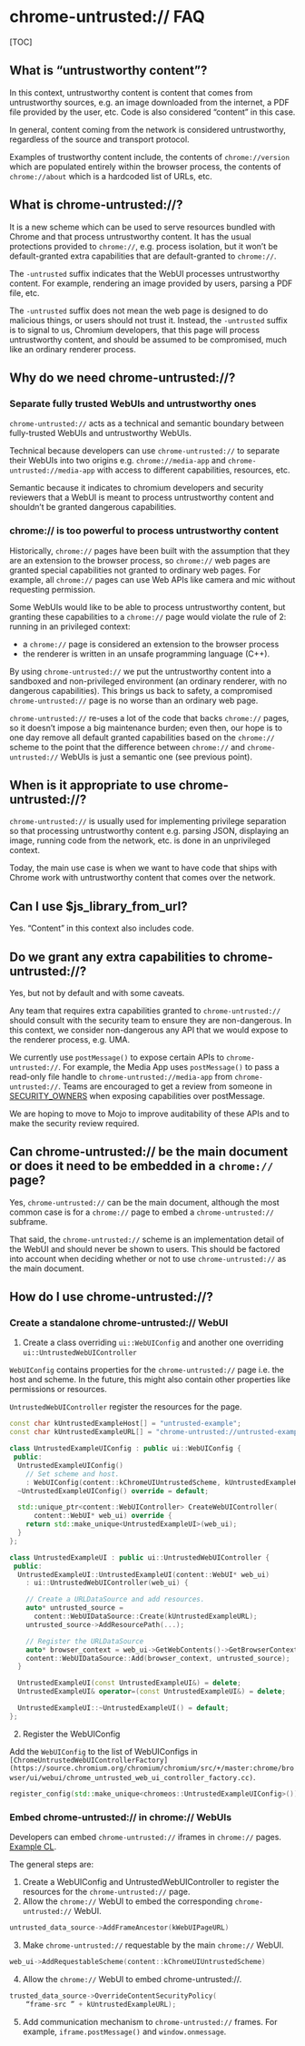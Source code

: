 # chrome-untrusted:// FAQ

[TOC]

## What is “untrustworthy content”?

In this context, untrustworthy content is content that comes from untrustworthy sources, e.g. an image downloaded from the internet, a PDF file provided by the user, etc. Code is also considered “content” in this case.

In general, content coming from the network is considered untrustworthy, regardless of the source and transport protocol.

Examples of trustworthy content include, the contents of `chrome://version` which are populated entirely within the browser process, the contents of `chrome://about` which is a hardcoded list of URLs, etc.

## What is chrome-untrusted://?

It is a new scheme which can be used to serve resources bundled with Chrome and that process untrustworthy content. It has the usual protections provided to `chrome://`, e.g. process isolation, but it won’t be default-granted extra capabilities that are default-granted to `chrome://`.

The `-untrusted` suffix indicates that the WebUI processes untrustworthy content. For example, rendering an image provided by users, parsing a PDF file, etc.

The `-untrusted` suffix does not mean the web page is designed to do malicious things, or users should not trust it. Instead, the `-untrusted` suffix is to signal to us, Chromium developers, that this page will process untrustworthy content, and should be assumed to be compromised, much like an ordinary renderer process.

## Why do we need chrome-untrusted://?

### Separate fully trusted WebUIs and untrustworthy ones

`chrome-untrusted://` acts as a technical and semantic boundary between fully-trusted WebUIs and untrustworthy WebUIs.

Technical because developers can use `chrome-untrusted://` to separate their WebUIs into two origins e.g. `chrome://media-app` and `chrome-untrusted://media-app` with access to different capabilities, resources, etc.

Semantic because it indicates to chromium developers and security reviewers that a WebUI is meant to process untrustworthy content and shouldn’t be granted dangerous capabilities.

### chrome:// is too powerful to process untrustworthy content

Historically, `chrome://` pages have been built with the assumption that they are an extension to the browser process, so `chrome://` web pages are granted special capabilities not granted to ordinary web pages. For example, all `chrome://` pages can use Web APIs like camera and mic without requesting permission.

Some WebUIs would like to be able to process untrustworthy content, but granting these capabilities to a `chrome://` page would violate the rule of 2:
running in an privileged context:
 * a `chrome://` page is considered an extension to the browser process
 * the renderer is written in an unsafe programming language (C++).

By using `chrome-untrusted://` we put the untrustworthy content into a sandboxed and non-privileged environment (an ordinary renderer, with no dangerous capabilities). This brings us back to safety, a compromised `chrome-untrusted://` page is no worse than an ordinary web page.

`chrome-untrusted://` re-uses a lot of the code that backs `chrome://` pages, so it doesn’t impose a big maintenance burden; even then, our hope is to one day remove all default granted capabilities based on the `chrome://` scheme to the point that the difference between `chrome://` and `chrome-untrusted://` WebUIs is just a semantic one (see previous point).

## When is it appropriate to use chrome-untrusted://?

`chrome-untrusted://` is usually used for implementing privilege separation so that processing untrustworthy content e.g. parsing JSON, displaying an image, running code from the network, etc. is done in an unprivileged context.

Today, the main use case is when we want to have code that ships with Chrome work with untrustworthy content that comes over the network.

## Can I use $js\_library\_from\_url?

Yes. “Content” in this context also includes code.

## Do we grant any extra capabilities to chrome-untrusted://?

Yes, but not by default and with some caveats.

Any team that requires extra capabilities granted to `chrome-untrusted://` should consult with the security team to ensure they are non-dangerous. In this context, we consider non-dangerous any API that we would expose to the renderer process, e.g. UMA.

We currently use `postMessage()` to expose certain APIs to `chrome-untrusted://`. For example, the Media App uses `postMessage()` to pass a read-only file handle to `chrome-untrusted://media-app` from `chrome-untrusted://`. Teams are encouraged to get a review from someone in [SECURITY_OWNERS](https://source.chromium.org/chromium/chromium/src/+/master:ipc/SECURITY_OWNERS) when exposing capabilities over postMessage.

We are hoping to move to Mojo to improve auditability of these APIs and to make the security review required.

## Can chrome-untrusted:// be the main document or does it need to be embedded in a `chrome://` page?
Yes, `chrome-untrusted://` can be the main document, although the most common case is for a `chrome://` page to embed a `chrome-untrusted://` subframe.

That said, the `chrome-untrusted://` scheme is an implementation detail of the WebUI and should never be shown to users. This should be factored into account when deciding whether or not to use `chrome-untrusted://` as the main document.

## How do I use chrome-untrusted://?

### Create a standalone chrome-untrusted:// WebUI

1. Create a class overriding `ui::WebUIConfig` and another one overriding `ui::UntrustedWebUIController`

`WebUIConfig` contains properties for the `chrome-untrusted://` page i.e. the host and scheme. In the future, this might also contain other properties like permissions or resources.

`UntrustedWebUIController` register the resources for the page.

```cpp
const char kUntrustedExampleHost[] = "untrusted-example";
const char kUntrustedExampleURL[] = "chrome-untrusted://untrusted-example";

class UntrustedExampleUIConfig : public ui::WebUIConfig {
 public:
  UntrustedExampleUIConfig()
    // Set scheme and host.
    : WebUIConfig(content::kChromeUIUntrustedScheme, kUntrustedExampleHost) {}
  ~UntrustedExampleUIConfig() override = default;

  std::unique_ptr<content::WebUIController> CreateWebUIController(
      content::WebUI* web_ui) override {
    return std::make_unique<UntrustedExampleUI>(web_ui);
  }
};

class UntrustedExampleUI : public ui::UntrustedWebUIController {
 public:
  UntrustedExampleUI::UntrustedExampleUI(content::WebUI* web_ui)
    : ui::UntrustedWebUIController(web_ui) {

    // Create a URLDataSource and add resources.
    auto* untrusted_source =
      content::WebUIDataSource::Create(kUntrustedExampleURL);
    untrusted_source->AddResourcePath(...);

    // Register the URLDataSource
    auto* browser_context = web_ui->GetWebContents()->GetBrowserContext();
    content::WebUIDataSource::Add(browser_context, untrusted_source);
  }

  UntrustedExampleUI(const UntrustedExampleUI&) = delete;
  UntrustedExampleUI& operator=(const UntrustedExampleUI&) = delete;

  UntrustedExampleUI::~UntrustedExampleUI() = default;
};

```

2. Register the WebUIConfig

Add the `WebUIConfig` to the list of WebUIConfigs in `[ChromeUntrustedWebUIControllerFactory](https://source.chromium.org/chromium/chromium/src/+/master:chrome/browser/ui/webui/chrome_untrusted_web_ui_controller_factory.cc)`.

```cpp
register_config(std::make_unique<chromeos::UntrustedExampleUIConfig>());
```

### Embed chrome-untrusted:// in chrome:// WebUIs

Developers can embed `chrome-untrusted://` iframes in `chrome://` pages. [Example CL](https://chromium-review.googlesource.com/c/chromium/src/+/2037186).

The general steps are:
1. Create a WebUIConfig and UntrustedWebUIController to register the resources for the `chrome-untrusted://` page.
2. Allow the `chrome://` WebUI to embed the corresponding `chrome-untrusted://` WebUI.
```cpp
untrusted_data_source->AddFrameAncestor(kWebUIPageURL)
```
3. Make `chrome-untrusted://` requestable by the main `chrome://` WebUI.
```cpp
web_ui->AddRequestableScheme(content::kChromeUIUntrustedScheme)
```
4. Allow the `chrome://` WebUI to embed chrome-untrusted://.
```cpp
trusted_data_source->OverrideContentSecurityPolicy(
    “frame-src ” + kUntrustedExampleURL);
```
5. Add communication mechanism to `chrome-untrusted://` frames. For example, `iframe.postMessage()` and `window.onmessage`.
